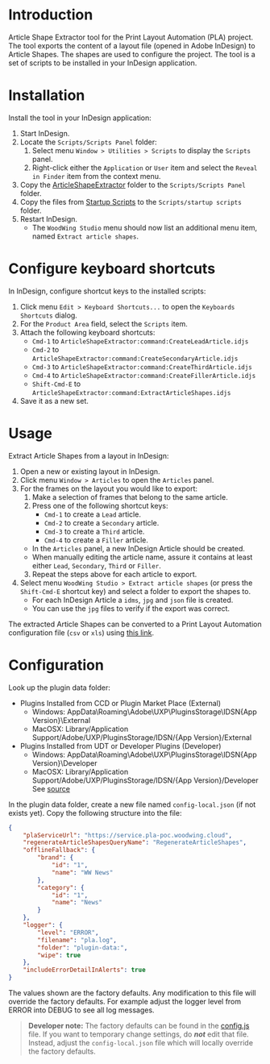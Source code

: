 # Introduction
Article Shape Extractor tool for the Print Layout Automation (PLA) project. The tool exports the content of a layout file (opened in Adobe InDesign) to Article Shapes. The shapes are used to configure the project. The tool is a set of scripts to be installed in your InDesign application.

# Installation
Install the tool in your InDesign application:
1. Start InDesign.
2. Locate the `Scripts/Scripts Panel` folder:
   1. Select menu `Window > Utilities > Scripts` to display the `Scripts` panel.
   2. Right-click either the `Application` or `User` item and select the `Reveal in Finder` item from the context menu. 
3. Copy the [ArticleShapeExtractor](ArticleShapeExtractor) folder to the `Scripts/Scripts Panel` folder. 
4. Copy the files from [Startup Scripts](<Startup Scripts>) to the `Scripts/startup scripts` folder.
5. Restart InDesign.
   * The `WoodWing Studio` menu should now list an additional menu item, named `Extract article shapes`.

# Configure keyboard shortcuts
In InDesign, configure shortcut keys to the installed scripts:
1. Click menu `Edit > Keyboard Shortcuts...` to open the `Keyboards Shortcuts` dialog.
2. For the `Product Area` field, select the `Scripts` item.
3. Attach the following keyboard shortcuts:
   * `Cmd-1` to `ArticleShapeExtractor:command:CreateLeadArticle.idjs`
   * `Cmd-2` to `ArticleShapeExtractor:command:CreateSecondaryArticle.idjs`
   * `Cmd-3` to `ArticleShapeExtractor:command:CreateThirdArticle.idjs`
   * `Cmd-4` to `ArticleShapeExtractor:command:CreateFillerArticle.idjs`
   * `Shift-Cmd-E` to `ArticleShapeExtractor:command:ExtractArticleShapes.idjs`
4. Save it as a new set.

# Usage
Extract Article Shapes from a layout in InDesign:
1. Open a new or existing layout in InDesign.
2. Click menu `Window > Articles` to open the `Articles` panel.
3. For the frames on the layout you would like to export:
   1. Make a selection of frames that belong to the same article.
   2. Press one of the following shortcut keys:
      * `Cmd-1` to create a `Lead` article.
      * `Cmd-2` to create a `Secondary` article.
      * `Cmd-3` to create a `Third` article.
      * `Cmd-4` to create a `Filler` article.
   * In the `Articles` panel, a new InDesign Article should be created.
   * When manually editing the article name, assure it contains at least either `Lead`, `Secondary`, `Third` or `Filler`.
   3. Repeat the steps above for each article to export.
4. Select menu `WoodWing Studio > Extract article shapes` (or press the `Shift-Cmd-E` shortcut key) and select a folder to export the shapes to.
   * For each InDesign Article a `idms`, `jpg` and `json` file is created.
   * You can use the `jpg` files to verify if the export was correct.

The extracted Article Shapes can be converted to a Print Layout Automation configuration file (`csv` or `xls`) using [this link](https://woodwing.github.io/pla-articleshape-extractor/create-pla-config.html).

# Configuration
Look up the plugin data folder:
* Plugins Installed from CCD or Plugin Market Place (External)
  * Windows: AppData\Roaming\Adobe\UXP\PluginsStorage\IDSN\{App Version}\External
  * MacOSX: Library/Application Support/Adobe/UXP/PluginsStorage/IDSN/{App Version}/External
* Plugins Installed from UDT or Developer Plugins (Developer)
  * Windows: AppData\Roaming\Adobe\UXP\PluginsStorage\IDSN\{App Version}\Developer
  * MacOSX: Library/Application Support/Adobe/UXP/PluginsStorage/IDSN/{App Version}/Developer
See [source](https://developer.adobe.com/indesign/uxp/resources/recipes/persistent-storage-migration/)

In the plugin data folder, create a new file named `config-local.json` (if not exists yet).
Copy the following structure into the file:
```json
{
    "plaServiceUrl": "https://service.pla-poc.woodwing.cloud",
    "regenerateArticleShapesQueryName": "RegenerateArticleShapes",
    "offlineFallback": {
        "brand": {
            "id": "1",
            "name": "WW News"
        },
        "category": {
            "id": "1",
            "name": "News"
        }
    },
    "logger": {
        "level": "ERROR",
        "filename": "pla.log",
        "folder": "plugin-data:",
        "wipe": true
    },
    "includeErrorDetailInAlerts": true
}
```
The values shown are the factory defaults. Any modification to this file will override the factory defaults. For example adjust the logger level from ERROR into DEBUG to see all log messages.

> **Developer note:** The factory defaults can be found in the [config.js](ArticleShapeExtractor/config/config.js) file. If you want to temporary change settings, do ___not___ edit that file. Instead, adjust the `config-local.json` file which will locally override the factory defaults.